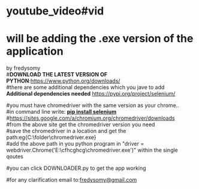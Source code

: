 # youtube_video#vid
# will be adding the .exe version of the application
by fredysomy<br>
#<b>DOWNLOAD THE LATEST VERSION OF PYTHON</b>:https://www.python.org/downloads/<br>
#there are some additional dependencies which you jave to add<br>
<b>Additional dependencies needed</b>
  https://pypi.org/project/selenium/<br>
  
  #you must have chromedriver with the same version as your chrome..<br>
   #in command line write: <b><u>pip install selenium</u></b><br>
#https://sites.google.com/a/chromium.org/chromedriver/downloads<br>
#from the above site get the chromedriver version you need<br>
#save the chromedriver in a location and get the path:eg{C:\folder\chromedriver.exe}<br>
#add the above path in you python program in "driver = webdriver.Chrome('E:\cfhcghcg\chromedriver.exe')" within the single qoutes<br>

 
#you can click DOWNLOADER.py to get the app working<br>

#for any clarification email to:fredysomy@gmail.com<br>
